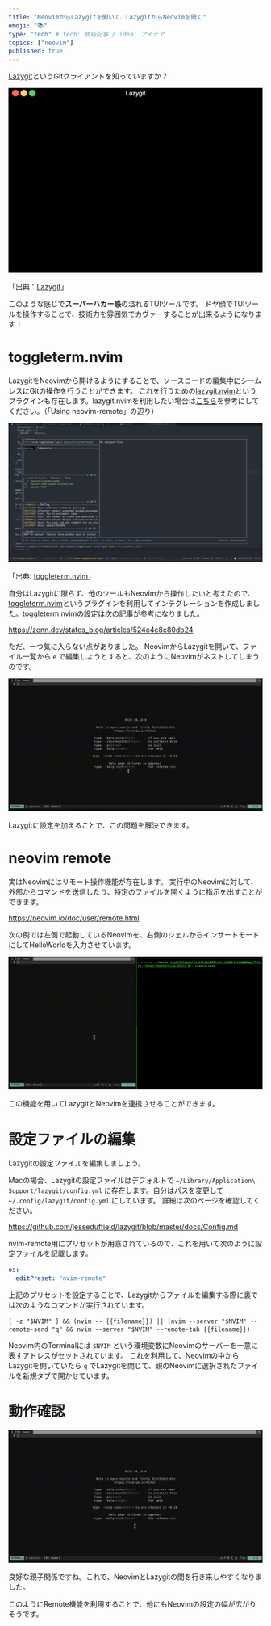 ```yaml
---
title: "NeovimからLazygitを開いて、LazygitからNeovimを開く"
emoji: "📚"
type: "tech" # tech: 技術記事 / idea: アイデア
topics: ["neovim"]
published: true
---
```


[Lazygit](https://github.com/jesseduffield/lazygit)というGitクライアントを知っていますか？

![Lazygit](/images/rikson_lazygit-nvim-remote-integration_lazygit.gif)

「出典：[Lazygit](https://github.com/jesseduffield/lazygit)」

このような感じで**スーパーハカー感**の溢れるTUIツールです。
ドヤ顔でTUIツールを操作することで、技術力を雰囲気でカヴァーすることが出来るようになります！

# toggleterm.nvim

LazygitをNeovimから開けるようにすることで、ソースコードの編集中にシームレスにGitの操作を行うことができます。
これを行うための[lazygit.nvim](https://github.com/kdheepak/lazygit.nvim)というプラグインも存在します。lazygit.nvimを利用したい場合は[こちら](https://github.com/kdheepak/lazygit.nvim/tree/ad3e1ea592f9d13e86e0d4e850224d9d78069508?tab=readme-ov-file#usage)を参考にしてください。（「Using neovim-remote」の辺り）

![toggleterm.nvim](/images/rikson_lazygit-nvim-remote-integration_toggleterm.nvim.png)

「出典: [toggleterm.nvim](https://github.com/akinsho/toggleterm.nvim)」

自分はLazygitに限らず、他のツールもNeovimから操作したいと考えたので、[toggleterm.nvim](https://github.com/akinsho/toggleterm.nvim)というプラグインを利用してインテグレーションを作成しました。toggleterm.nvimの設定は次の記事が参考になりました。

https://zenn.dev/stafes_blog/articles/524e4c8c80db24

ただ、一つ気に入らない点がありました。
NeovimからLazygitを開いて、ファイル一覧から `e` で編集しようとすると、次のようにNeovimがネストしてしまうのです。

![nested-nvim](/images/rikson_lazygit-nvim-remote-integration_nested-nvim.gif)

Lazygitに設定を加えることで、この問題を解決できます。

# neovim remote

実はNeovimにはリモート操作機能が存在します。
実行中のNeovimに対して、外部からコマンドを送信したり、特定のファイルを開くように指示を出すことができます。

https://neovim.io/doc/user/remote.html

次の例では左側で起動しているNeovimを、右側のシェルからインサートモードにしてHelloWorldを入力させています。

[![nvim-remote](/images/rikson_lazygit-nvim-remote-integration_nvim-remote.gif)](/images/rikson_lazygit-nvim-remote-integration_nvim-remote.gif)

この機能を用いてLazygitとNeovimを連携させることができます。

# 設定ファイルの編集

Lazygitの設定ファイルを編集しましょう。

Macの場合、Lazygitの設定ファイルはデフォルトで `~/Library/Application\ Support/lazygit/config.yml` に存在します。自分はパスを変更して `~/.config/lazygit/config.yml` にしています。
詳細は次のページを確認してください。

https://github.com/jesseduffield/lazygit/blob/master/docs/Config.md

nvim-remote用にプリセットが用意されているので、これを用いて次のように設定ファイルを記載します。

```yaml
os:
  editPreset: "nvim-remote"
```

上記のプリセットを設定することで、Lazygitからファイルを編集する際に裏では次のようなコマンドが実行されています。

```shell
[ -z "$NVIM" ] && (nvim -- {{filename}}) || (nvim --server "$NVIM" --remote-send "q" && nvim --server "$NVIM" --remote-tab {{filename}})
```

Neovim内のTerminalには `$NVIM` という環境変数にNeovimのサーバーを一意に表すアドレスがセットされています。
これを利用して、Neovimの中からLazygitを開いていたら `q` でLazygitを閉じて、親のNeovimに選択されたファイルを新規タブで開かせています。

# 動作確認

![lazygit-with-nvim-remote](/images/rikson_lazygit-nvim-remote-integration_lazygit-with-nvim-remote.gif)

良好な親子関係ですね。これで、NeovimとLazygitの間を行き来しやすくなりました。

このようにRemote機能を利用することで、他にもNeovimの設定の幅が広がりそうです。
